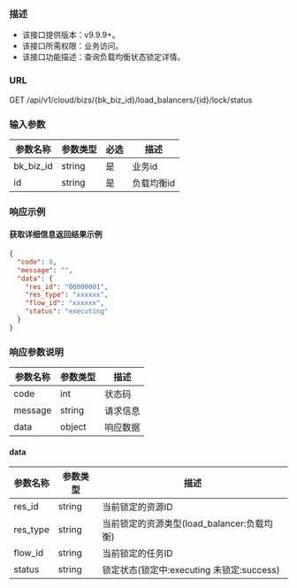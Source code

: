 ### 描述

- 该接口提供版本：v9.9.9+。
- 该接口所需权限：业务访问。
- 该接口功能描述：查询负载均衡状态锁定详情。

### URL

GET /api/v1/cloud/bizs/{bk_biz_id}/load_balancers/{id}/lock/status

### 输入参数

| 参数名称   | 参数类型 | 必选 | 描述       |
|-----------|--------|------|-----------|
| bk_biz_id | string | 是   | 业务id     |
| id        | string | 是   | 负载均衡id  |

### 响应示例

#### 获取详细信息返回结果示例

```json
{
  "code": 0,
  "message": "",
  "data": {
    "res_id": "00000001",
    "res_type": "xxxxxx",
    "flow_id": "xxxxxx",
    "status": "executing"
  }
}
```

### 响应参数说明

| 参数名称  | 参数类型  | 描述    |
|---------|----------|---------|
| code    | int      | 状态码   |
| message | string   | 请求信息 |
| data    | object   | 响应数据 |

#### data

| 参数名称  | 参数类型  | 描述                                     |
|----------|----------|-----------------------------------------|
| res_id   | string   | 当前锁定的资源ID                          |
| res_type | string   | 当前锁定的资源类型(load_balancer:负载均衡)  |
| flow_id  | string   | 当前锁定的任务ID                          |
| status   | string   | 锁定状态(锁定中:executing 未锁定:success)  |
